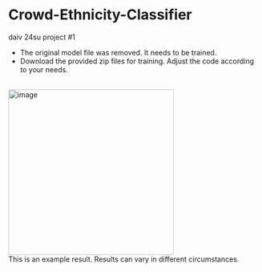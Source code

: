 # Crowd-Ethnicity-Classifier

daiv 24su project #1
<br>
- The original model file was removed. It needs to be trained.
- Download the provided zip files for training. Adjust the code according to your needs.
<br>
<img width="330" alt="image" src="https://github.com/user-attachments/assets/accf2796-2173-4737-9c7a-bf107f8b22c0">
<br>
This is an example result. Results can vary in different circumstances.
